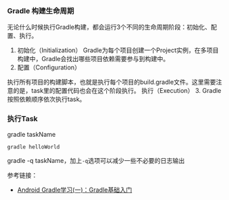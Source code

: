 
### Gradle 构建生命周期
无论什么时候执行Gradle构建，都会运行3个不同的生命周期阶段：初始化、配置、执行。

1. 初始化（Initialization）
Gradle为每个项目创建一个Project实例，在多项目构建中，Gradle会找出哪些项目依赖需要参与到构建中。
2. 配置（Configuration）

执行所有项目的构建脚本，也就是执行每个项目的build.gradle文件。这里需要注意的是，task里的配置代码也会在这个阶段执行。
执行（Execution）
3. Gradle按照依赖顺序依次执行task。

### 执行Task

gradle taskName
```
gradle helloWorld

```
gradle -q taskName，加上`-q`选项可以减少一些不必要的日志输出


参考链接：
* [Android Gradle学习(一)：Gradle基础入门](https://www.jianshu.com/p/e26236943dd6)